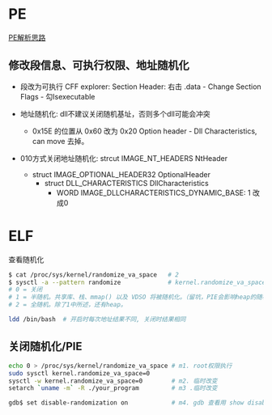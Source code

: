 # PE
[PE解析思路](https://mp.weixin.qq.com/s/VJBfrR0-53o2MC25LiURNw)

## 修改段信息、可执行权限、地址随机化

- 段改为可执行
CFF explorer: 
Section Header: 右击 .data - Change Section Flags - 勾Isexecutable
- 地址随机化: dll不建议关闭随机基址，否则多个dll可能会冲突 
    - 0x15E 的位置从 0x60 改为 0x20
Option header - Dll Characteristics, can move 去掉。

- 010方式关闭地址随机化: 
    strcut IMAGE_NT_HEADERS NtHeader
    - struct IMAGE_OPTIONAL_HEADER32 OptionalHeader
        - struct DLL_CHARACTERISTICS DllCharacteristics
            - WORD IMAGE_DLLCHARACTERISTICS_DYNAMIC_BASE: 1 改成0


# ELF
查看随机化

```sh
$ cat /proc/sys/kernel/randomize_va_space   # 2
$ sysctl -a --pattern randomize             # kernel.randomize_va_space = 2
# 0 = 关闭
# 1 = 半随机。共享库、栈、mmap() 以及 VDSO 将被随机化。（留坑，PIE会影响heap的随机化。。）
# 2 = 全随机。除了1中所述，还有heap。

ldd /bin/bash  # 开启时每次地址结果不同, 关闭时结果相同
```

## 关闭随机化/PIE

```sh
echo 0 > /proc/sys/kernel/randomize_va_space # m1. root权限执行
sudo sysctl kernel.randomize_va_space=0
sysctl -w kernel.randomize_va_space=0        # m2. 临时改变
setarch `uname -m` -R ./your_program         # m3 .临时改变

gdb$ set disable-randomization on            # m4. gdb 查看用 show disable-randomization
```